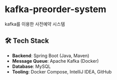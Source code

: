 # kafka-preorder-system
kafka를 이용한 사전예약 시스템


## 🛠️ Tech Stack
- **Backend**: Spring Boot (Java, Maven)
- **Message Queue**: Apache Kafka (Docker)
- **Database**: MySQL
- **Tooling**: Docker Compose, IntelliJ IDEA, GitHub
